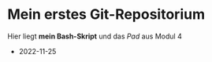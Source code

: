 # Mein erstes Git-Repositorium 
Hier liegt **mein Bash-Skript** und das *Pad* aus Modul 4

- 2022-11-25
